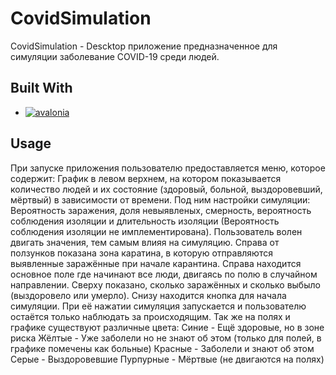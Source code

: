 # CovidSimulation

CovidSimulation - Descktop приложение предназначенное для симуляции заболевание COVID-19 среди людей.

## Built With

* [![avalonia](https://avaloniaui.net/img/brand.svg)](https://avaloniaui.net/)

## Usage

При запуске приложения пользователю предоставляется меню, которое содержит:
График в левом верхнем, на котором показывается количество людей и их состояние (здоровый, больной, выздоровевший, мёртвый) в зависимости от времени. Под ним настройки симуляции: Вероятность заражения, доля невыявленых, смерность, вероятность соблюдения изоляции и длительность изоляции (Вероятность соблюдения изоляции не имплементирована).  Пользователь волен двигать значения, тем самым влияя на симуляцию. Справа от ползунков показана зона каратина, в которую отправляются выявленные заражённые при начале карантина. Справа находится основное поле где начинают все люди, двигаясь по полю в случайном направлении. Сверху показано, сколько заражённых и сколько выбыло (выздоровело или умерло). Снизу находится кнопка для начала симуляции. При её нажатии симуляция запускается и пользователю остаётся только наблюдать за происходящим. 
Так же на полях и графике существуют различные цвета: 
Синие - Ещё здоровые, но в зоне риска
Жёлтые - Уже заболели но не знают об этом (только для полей, в графике помечены как больные)
Красные - Заболели и знают об этом
Серые - Выздоровевшие 
Пурпурные - Мёртвые (не двигаются на полях)